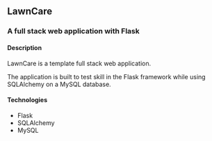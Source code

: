 ## LawnCare

### A full stack web application with Flask


#### Description

LawnCare is a template full stack web application.

The application is built to test skill in the Flask framework while using SQLAlchemy on a MySQL database.


#### Technologies

* Flask
* SQLAlchemy
* MySQL
